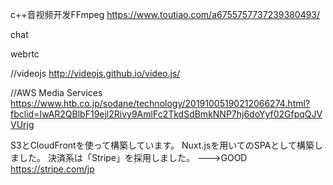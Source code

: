 c++音视频开发FFmpeg
https://www.toutiao.com/a6755757737239380493/


chat


webrtc

//videojs
http://videojs.github.io/video.js/

//AWS Media Services
https://www.htb.co.jp/sodane/technology/20191005190212066274.html?fbclid=IwAR2QBlbF19ejl2Rivy9AmlFc2TkdSdBmkNNP7hj6doYyf02GfpqQJVVUrjg

S3とCloudFrontを使って構築しています。
Nuxt.jsを用いてのSPAとして構築しました。
決済系は「Stripe」を採用しました。
--->GOOD
https://stripe.com/jp
